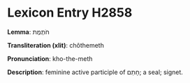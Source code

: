 # Lexicon Entry H2858

**Lemma**: חֹתֶמֶת

**Transliteration (xlit)**: chôthemeth

**Pronunciation**: kho-the-meth

**Description**:
feminine active participle of חָתַם; a seal; signet.
